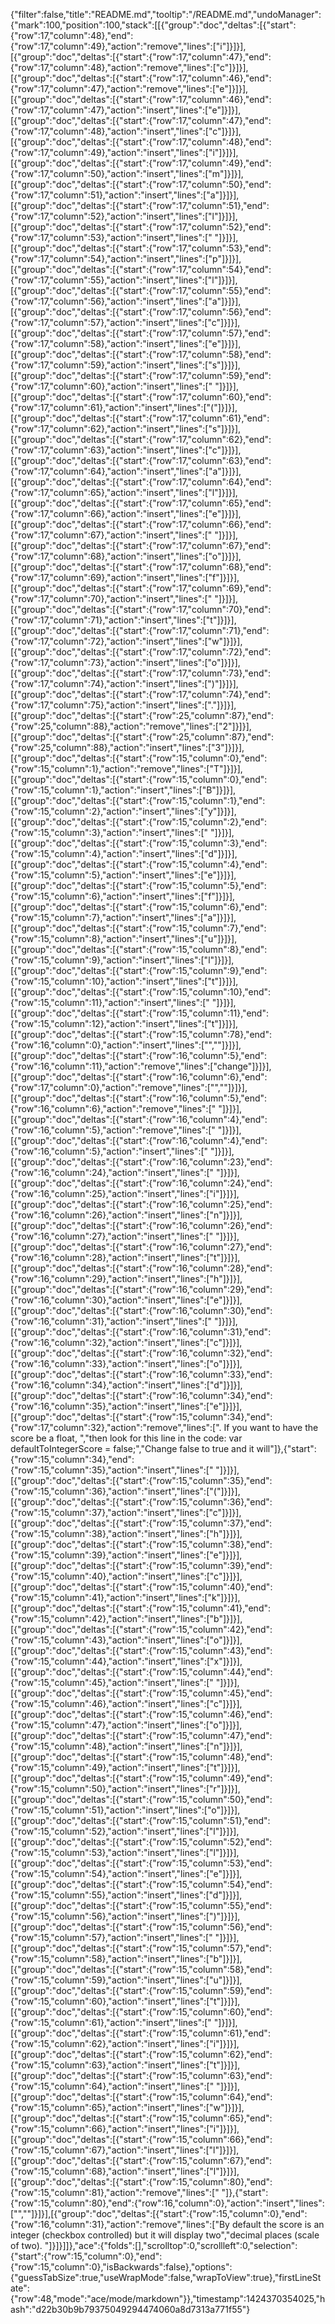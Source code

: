 {"filter":false,"title":"README.md","tooltip":"/README.md","undoManager":{"mark":100,"position":100,"stack":[[{"group":"doc","deltas":[{"start":{"row":17,"column":48},"end":{"row":17,"column":49},"action":"remove","lines":["i"]}]}],[{"group":"doc","deltas":[{"start":{"row":17,"column":47},"end":{"row":17,"column":48},"action":"remove","lines":["c"]}]}],[{"group":"doc","deltas":[{"start":{"row":17,"column":46},"end":{"row":17,"column":47},"action":"remove","lines":["e"]}]}],[{"group":"doc","deltas":[{"start":{"row":17,"column":46},"end":{"row":17,"column":47},"action":"insert","lines":["e"]}]}],[{"group":"doc","deltas":[{"start":{"row":17,"column":47},"end":{"row":17,"column":48},"action":"insert","lines":["c"]}]}],[{"group":"doc","deltas":[{"start":{"row":17,"column":48},"end":{"row":17,"column":49},"action":"insert","lines":["i"]}]}],[{"group":"doc","deltas":[{"start":{"row":17,"column":49},"end":{"row":17,"column":50},"action":"insert","lines":["m"]}]}],[{"group":"doc","deltas":[{"start":{"row":17,"column":50},"end":{"row":17,"column":51},"action":"insert","lines":["a"]}]}],[{"group":"doc","deltas":[{"start":{"row":17,"column":51},"end":{"row":17,"column":52},"action":"insert","lines":["l"]}]}],[{"group":"doc","deltas":[{"start":{"row":17,"column":52},"end":{"row":17,"column":53},"action":"insert","lines":[" "]}]}],[{"group":"doc","deltas":[{"start":{"row":17,"column":53},"end":{"row":17,"column":54},"action":"insert","lines":["p"]}]}],[{"group":"doc","deltas":[{"start":{"row":17,"column":54},"end":{"row":17,"column":55},"action":"insert","lines":["l"]}]}],[{"group":"doc","deltas":[{"start":{"row":17,"column":55},"end":{"row":17,"column":56},"action":"insert","lines":["a"]}]}],[{"group":"doc","deltas":[{"start":{"row":17,"column":56},"end":{"row":17,"column":57},"action":"insert","lines":["c"]}]}],[{"group":"doc","deltas":[{"start":{"row":17,"column":57},"end":{"row":17,"column":58},"action":"insert","lines":["e"]}]}],[{"group":"doc","deltas":[{"start":{"row":17,"column":58},"end":{"row":17,"column":59},"action":"insert","lines":["s"]}]}],[{"group":"doc","deltas":[{"start":{"row":17,"column":59},"end":{"row":17,"column":60},"action":"insert","lines":[" "]}]}],[{"group":"doc","deltas":[{"start":{"row":17,"column":60},"end":{"row":17,"column":61},"action":"insert","lines":["("]}]}],[{"group":"doc","deltas":[{"start":{"row":17,"column":61},"end":{"row":17,"column":62},"action":"insert","lines":["s"]}]}],[{"group":"doc","deltas":[{"start":{"row":17,"column":62},"end":{"row":17,"column":63},"action":"insert","lines":["c"]}]}],[{"group":"doc","deltas":[{"start":{"row":17,"column":63},"end":{"row":17,"column":64},"action":"insert","lines":["a"]}]}],[{"group":"doc","deltas":[{"start":{"row":17,"column":64},"end":{"row":17,"column":65},"action":"insert","lines":["l"]}]}],[{"group":"doc","deltas":[{"start":{"row":17,"column":65},"end":{"row":17,"column":66},"action":"insert","lines":["e"]}]}],[{"group":"doc","deltas":[{"start":{"row":17,"column":66},"end":{"row":17,"column":67},"action":"insert","lines":[" "]}]}],[{"group":"doc","deltas":[{"start":{"row":17,"column":67},"end":{"row":17,"column":68},"action":"insert","lines":["o"]}]}],[{"group":"doc","deltas":[{"start":{"row":17,"column":68},"end":{"row":17,"column":69},"action":"insert","lines":["f"]}]}],[{"group":"doc","deltas":[{"start":{"row":17,"column":69},"end":{"row":17,"column":70},"action":"insert","lines":[" "]}]}],[{"group":"doc","deltas":[{"start":{"row":17,"column":70},"end":{"row":17,"column":71},"action":"insert","lines":["t"]}]}],[{"group":"doc","deltas":[{"start":{"row":17,"column":71},"end":{"row":17,"column":72},"action":"insert","lines":["w"]}]}],[{"group":"doc","deltas":[{"start":{"row":17,"column":72},"end":{"row":17,"column":73},"action":"insert","lines":["o"]}]}],[{"group":"doc","deltas":[{"start":{"row":17,"column":73},"end":{"row":17,"column":74},"action":"insert","lines":[")"]}]}],[{"group":"doc","deltas":[{"start":{"row":17,"column":74},"end":{"row":17,"column":75},"action":"insert","lines":["."]}]}],[{"group":"doc","deltas":[{"start":{"row":25,"column":87},"end":{"row":25,"column":88},"action":"remove","lines":["2"]}]}],[{"group":"doc","deltas":[{"start":{"row":25,"column":87},"end":{"row":25,"column":88},"action":"insert","lines":["3"]}]}],[{"group":"doc","deltas":[{"start":{"row":15,"column":0},"end":{"row":15,"column":1},"action":"remove","lines":["T"]}]}],[{"group":"doc","deltas":[{"start":{"row":15,"column":0},"end":{"row":15,"column":1},"action":"insert","lines":["B"]}]}],[{"group":"doc","deltas":[{"start":{"row":15,"column":1},"end":{"row":15,"column":2},"action":"insert","lines":["y"]}]}],[{"group":"doc","deltas":[{"start":{"row":15,"column":2},"end":{"row":15,"column":3},"action":"insert","lines":[" "]}]}],[{"group":"doc","deltas":[{"start":{"row":15,"column":3},"end":{"row":15,"column":4},"action":"insert","lines":["d"]}]}],[{"group":"doc","deltas":[{"start":{"row":15,"column":4},"end":{"row":15,"column":5},"action":"insert","lines":["e"]}]}],[{"group":"doc","deltas":[{"start":{"row":15,"column":5},"end":{"row":15,"column":6},"action":"insert","lines":["f"]}]}],[{"group":"doc","deltas":[{"start":{"row":15,"column":6},"end":{"row":15,"column":7},"action":"insert","lines":["a"]}]}],[{"group":"doc","deltas":[{"start":{"row":15,"column":7},"end":{"row":15,"column":8},"action":"insert","lines":["u"]}]}],[{"group":"doc","deltas":[{"start":{"row":15,"column":8},"end":{"row":15,"column":9},"action":"insert","lines":["l"]}]}],[{"group":"doc","deltas":[{"start":{"row":15,"column":9},"end":{"row":15,"column":10},"action":"insert","lines":["t"]}]}],[{"group":"doc","deltas":[{"start":{"row":15,"column":10},"end":{"row":15,"column":11},"action":"insert","lines":[" "]}]}],[{"group":"doc","deltas":[{"start":{"row":15,"column":11},"end":{"row":15,"column":12},"action":"insert","lines":["t"]}]}],[{"group":"doc","deltas":[{"start":{"row":15,"column":78},"end":{"row":16,"column":0},"action":"insert","lines":["",""]}]}],[{"group":"doc","deltas":[{"start":{"row":16,"column":5},"end":{"row":16,"column":11},"action":"remove","lines":["change"]}]}],[{"group":"doc","deltas":[{"start":{"row":16,"column":6},"end":{"row":17,"column":0},"action":"remove","lines":["",""]}]}],[{"group":"doc","deltas":[{"start":{"row":16,"column":5},"end":{"row":16,"column":6},"action":"remove","lines":[" "]}]}],[{"group":"doc","deltas":[{"start":{"row":16,"column":4},"end":{"row":16,"column":5},"action":"remove","lines":[" "]}]}],[{"group":"doc","deltas":[{"start":{"row":16,"column":4},"end":{"row":16,"column":5},"action":"insert","lines":[" "]}]}],[{"group":"doc","deltas":[{"start":{"row":16,"column":23},"end":{"row":16,"column":24},"action":"insert","lines":[" "]}]}],[{"group":"doc","deltas":[{"start":{"row":16,"column":24},"end":{"row":16,"column":25},"action":"insert","lines":["i"]}]}],[{"group":"doc","deltas":[{"start":{"row":16,"column":25},"end":{"row":16,"column":26},"action":"insert","lines":["n"]}]}],[{"group":"doc","deltas":[{"start":{"row":16,"column":26},"end":{"row":16,"column":27},"action":"insert","lines":[" "]}]}],[{"group":"doc","deltas":[{"start":{"row":16,"column":27},"end":{"row":16,"column":28},"action":"insert","lines":["t"]}]}],[{"group":"doc","deltas":[{"start":{"row":16,"column":28},"end":{"row":16,"column":29},"action":"insert","lines":["h"]}]}],[{"group":"doc","deltas":[{"start":{"row":16,"column":29},"end":{"row":16,"column":30},"action":"insert","lines":["e"]}]}],[{"group":"doc","deltas":[{"start":{"row":16,"column":30},"end":{"row":16,"column":31},"action":"insert","lines":[" "]}]}],[{"group":"doc","deltas":[{"start":{"row":16,"column":31},"end":{"row":16,"column":32},"action":"insert","lines":["c"]}]}],[{"group":"doc","deltas":[{"start":{"row":16,"column":32},"end":{"row":16,"column":33},"action":"insert","lines":["o"]}]}],[{"group":"doc","deltas":[{"start":{"row":16,"column":33},"end":{"row":16,"column":34},"action":"insert","lines":["d"]}]}],[{"group":"doc","deltas":[{"start":{"row":16,"column":34},"end":{"row":16,"column":35},"action":"insert","lines":["e"]}]}],[{"group":"doc","deltas":[{"start":{"row":15,"column":34},"end":{"row":17,"column":32},"action":"remove","lines":[". If you want to have the score be a float, ","then look for this line in the code: var defaultToIntegerScore = false;","Change false to true and it will"]},{"start":{"row":15,"column":34},"end":{"row":15,"column":35},"action":"insert","lines":[" "]}]}],[{"group":"doc","deltas":[{"start":{"row":15,"column":35},"end":{"row":15,"column":36},"action":"insert","lines":["("]}]}],[{"group":"doc","deltas":[{"start":{"row":15,"column":36},"end":{"row":15,"column":37},"action":"insert","lines":["c"]}]}],[{"group":"doc","deltas":[{"start":{"row":15,"column":37},"end":{"row":15,"column":38},"action":"insert","lines":["h"]}]}],[{"group":"doc","deltas":[{"start":{"row":15,"column":38},"end":{"row":15,"column":39},"action":"insert","lines":["e"]}]}],[{"group":"doc","deltas":[{"start":{"row":15,"column":39},"end":{"row":15,"column":40},"action":"insert","lines":["c"]}]}],[{"group":"doc","deltas":[{"start":{"row":15,"column":40},"end":{"row":15,"column":41},"action":"insert","lines":["k"]}]}],[{"group":"doc","deltas":[{"start":{"row":15,"column":41},"end":{"row":15,"column":42},"action":"insert","lines":["b"]}]}],[{"group":"doc","deltas":[{"start":{"row":15,"column":42},"end":{"row":15,"column":43},"action":"insert","lines":["o"]}]}],[{"group":"doc","deltas":[{"start":{"row":15,"column":43},"end":{"row":15,"column":44},"action":"insert","lines":["x"]}]}],[{"group":"doc","deltas":[{"start":{"row":15,"column":44},"end":{"row":15,"column":45},"action":"insert","lines":[" "]}]}],[{"group":"doc","deltas":[{"start":{"row":15,"column":45},"end":{"row":15,"column":46},"action":"insert","lines":["c"]}]}],[{"group":"doc","deltas":[{"start":{"row":15,"column":46},"end":{"row":15,"column":47},"action":"insert","lines":["o"]}]}],[{"group":"doc","deltas":[{"start":{"row":15,"column":47},"end":{"row":15,"column":48},"action":"insert","lines":["n"]}]}],[{"group":"doc","deltas":[{"start":{"row":15,"column":48},"end":{"row":15,"column":49},"action":"insert","lines":["t"]}]}],[{"group":"doc","deltas":[{"start":{"row":15,"column":49},"end":{"row":15,"column":50},"action":"insert","lines":["r"]}]}],[{"group":"doc","deltas":[{"start":{"row":15,"column":50},"end":{"row":15,"column":51},"action":"insert","lines":["o"]}]}],[{"group":"doc","deltas":[{"start":{"row":15,"column":51},"end":{"row":15,"column":52},"action":"insert","lines":["l"]}]}],[{"group":"doc","deltas":[{"start":{"row":15,"column":52},"end":{"row":15,"column":53},"action":"insert","lines":["l"]}]}],[{"group":"doc","deltas":[{"start":{"row":15,"column":53},"end":{"row":15,"column":54},"action":"insert","lines":["e"]}]}],[{"group":"doc","deltas":[{"start":{"row":15,"column":54},"end":{"row":15,"column":55},"action":"insert","lines":["d"]}]}],[{"group":"doc","deltas":[{"start":{"row":15,"column":55},"end":{"row":15,"column":56},"action":"insert","lines":[")"]}]}],[{"group":"doc","deltas":[{"start":{"row":15,"column":56},"end":{"row":15,"column":57},"action":"insert","lines":[" "]}]}],[{"group":"doc","deltas":[{"start":{"row":15,"column":57},"end":{"row":15,"column":58},"action":"insert","lines":["b"]}]}],[{"group":"doc","deltas":[{"start":{"row":15,"column":58},"end":{"row":15,"column":59},"action":"insert","lines":["u"]}]}],[{"group":"doc","deltas":[{"start":{"row":15,"column":59},"end":{"row":15,"column":60},"action":"insert","lines":["t"]}]}],[{"group":"doc","deltas":[{"start":{"row":15,"column":60},"end":{"row":15,"column":61},"action":"insert","lines":[" "]}]}],[{"group":"doc","deltas":[{"start":{"row":15,"column":61},"end":{"row":15,"column":62},"action":"insert","lines":["i"]}]}],[{"group":"doc","deltas":[{"start":{"row":15,"column":62},"end":{"row":15,"column":63},"action":"insert","lines":["t"]}]}],[{"group":"doc","deltas":[{"start":{"row":15,"column":63},"end":{"row":15,"column":64},"action":"insert","lines":[" "]}]}],[{"group":"doc","deltas":[{"start":{"row":15,"column":64},"end":{"row":15,"column":65},"action":"insert","lines":["w"]}]}],[{"group":"doc","deltas":[{"start":{"row":15,"column":65},"end":{"row":15,"column":66},"action":"insert","lines":["i"]}]}],[{"group":"doc","deltas":[{"start":{"row":15,"column":66},"end":{"row":15,"column":67},"action":"insert","lines":["l"]}]}],[{"group":"doc","deltas":[{"start":{"row":15,"column":67},"end":{"row":15,"column":68},"action":"insert","lines":["l"]}]}],[{"group":"doc","deltas":[{"start":{"row":15,"column":80},"end":{"row":15,"column":81},"action":"remove","lines":[" "]},{"start":{"row":15,"column":80},"end":{"row":16,"column":0},"action":"insert","lines":["",""]}]}],[{"group":"doc","deltas":[{"start":{"row":15,"column":0},"end":{"row":16,"column":31},"action":"remove","lines":["By default the score is an integer (checkbox controlled) but it will display two","decimal places (scale of two). "]}]}]]},"ace":{"folds":[],"scrolltop":0,"scrollleft":0,"selection":{"start":{"row":15,"column":0},"end":{"row":15,"column":0},"isBackwards":false},"options":{"guessTabSize":true,"useWrapMode":false,"wrapToView":true},"firstLineState":{"row":48,"mode":"ace/mode/markdown"}},"timestamp":1424370354025,"hash":"d22b30b9b79375049294474060a8d7313a771f55"}